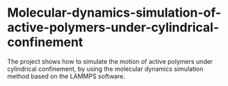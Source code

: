 # Molecular-dynamics-simulation-of-active-polymers-under-cylindrical-confinement
The project shows how to simulate the motion of active polymers under cylindrical confinement, by using the molecular dynamics simulation method based on the LAMMPS software.
